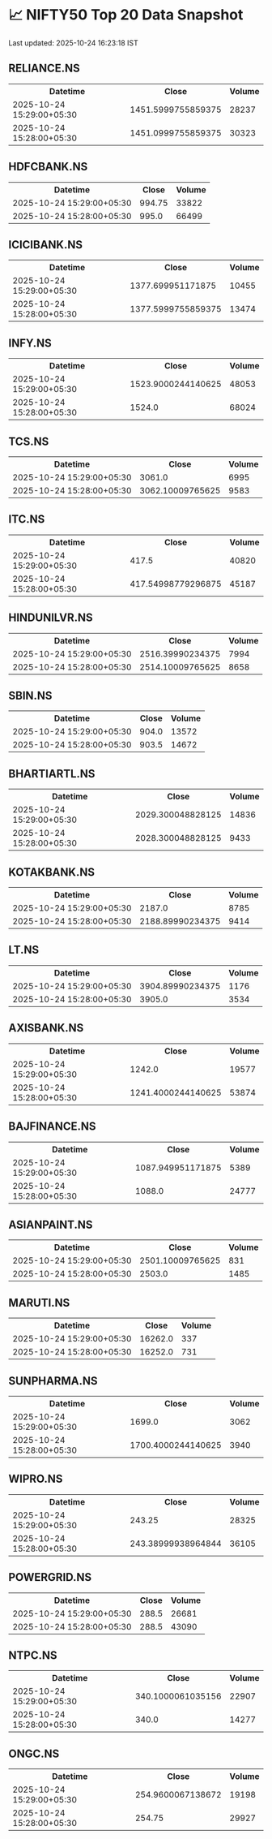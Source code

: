 # 📈 NIFTY50 Top 20 Data Snapshot

Last updated: 2025-10-24 16:23:18 IST

## RELIANCE.NS

<table>
  <tr><th>Datetime</th><th>Close</th><th>Volume</th></tr>
  <tr><td>2025-10-24 15:29:00+05:30</td><td>1451.5999755859375</td><td>28237</td></tr>
  <tr><td>2025-10-24 15:28:00+05:30</td><td>1451.0999755859375</td><td>30323</td></tr>
</table>

## HDFCBANK.NS

<table>
  <tr><th>Datetime</th><th>Close</th><th>Volume</th></tr>
  <tr><td>2025-10-24 15:29:00+05:30</td><td>994.75</td><td>33822</td></tr>
  <tr><td>2025-10-24 15:28:00+05:30</td><td>995.0</td><td>66499</td></tr>
</table>

## ICICIBANK.NS

<table>
  <tr><th>Datetime</th><th>Close</th><th>Volume</th></tr>
  <tr><td>2025-10-24 15:29:00+05:30</td><td>1377.699951171875</td><td>10455</td></tr>
  <tr><td>2025-10-24 15:28:00+05:30</td><td>1377.5999755859375</td><td>13474</td></tr>
</table>

## INFY.NS

<table>
  <tr><th>Datetime</th><th>Close</th><th>Volume</th></tr>
  <tr><td>2025-10-24 15:29:00+05:30</td><td>1523.9000244140625</td><td>48053</td></tr>
  <tr><td>2025-10-24 15:28:00+05:30</td><td>1524.0</td><td>68024</td></tr>
</table>

## TCS.NS

<table>
  <tr><th>Datetime</th><th>Close</th><th>Volume</th></tr>
  <tr><td>2025-10-24 15:29:00+05:30</td><td>3061.0</td><td>6995</td></tr>
  <tr><td>2025-10-24 15:28:00+05:30</td><td>3062.10009765625</td><td>9583</td></tr>
</table>

## ITC.NS

<table>
  <tr><th>Datetime</th><th>Close</th><th>Volume</th></tr>
  <tr><td>2025-10-24 15:29:00+05:30</td><td>417.5</td><td>40820</td></tr>
  <tr><td>2025-10-24 15:28:00+05:30</td><td>417.54998779296875</td><td>45187</td></tr>
</table>

## HINDUNILVR.NS

<table>
  <tr><th>Datetime</th><th>Close</th><th>Volume</th></tr>
  <tr><td>2025-10-24 15:29:00+05:30</td><td>2516.39990234375</td><td>7994</td></tr>
  <tr><td>2025-10-24 15:28:00+05:30</td><td>2514.10009765625</td><td>8658</td></tr>
</table>

## SBIN.NS

<table>
  <tr><th>Datetime</th><th>Close</th><th>Volume</th></tr>
  <tr><td>2025-10-24 15:29:00+05:30</td><td>904.0</td><td>13572</td></tr>
  <tr><td>2025-10-24 15:28:00+05:30</td><td>903.5</td><td>14672</td></tr>
</table>

## BHARTIARTL.NS

<table>
  <tr><th>Datetime</th><th>Close</th><th>Volume</th></tr>
  <tr><td>2025-10-24 15:29:00+05:30</td><td>2029.300048828125</td><td>14836</td></tr>
  <tr><td>2025-10-24 15:28:00+05:30</td><td>2028.300048828125</td><td>9433</td></tr>
</table>

## KOTAKBANK.NS

<table>
  <tr><th>Datetime</th><th>Close</th><th>Volume</th></tr>
  <tr><td>2025-10-24 15:29:00+05:30</td><td>2187.0</td><td>8785</td></tr>
  <tr><td>2025-10-24 15:28:00+05:30</td><td>2188.89990234375</td><td>9414</td></tr>
</table>

## LT.NS

<table>
  <tr><th>Datetime</th><th>Close</th><th>Volume</th></tr>
  <tr><td>2025-10-24 15:29:00+05:30</td><td>3904.89990234375</td><td>1176</td></tr>
  <tr><td>2025-10-24 15:28:00+05:30</td><td>3905.0</td><td>3534</td></tr>
</table>

## AXISBANK.NS

<table>
  <tr><th>Datetime</th><th>Close</th><th>Volume</th></tr>
  <tr><td>2025-10-24 15:29:00+05:30</td><td>1242.0</td><td>19577</td></tr>
  <tr><td>2025-10-24 15:28:00+05:30</td><td>1241.4000244140625</td><td>53874</td></tr>
</table>

## BAJFINANCE.NS

<table>
  <tr><th>Datetime</th><th>Close</th><th>Volume</th></tr>
  <tr><td>2025-10-24 15:29:00+05:30</td><td>1087.949951171875</td><td>5389</td></tr>
  <tr><td>2025-10-24 15:28:00+05:30</td><td>1088.0</td><td>24777</td></tr>
</table>

## ASIANPAINT.NS

<table>
  <tr><th>Datetime</th><th>Close</th><th>Volume</th></tr>
  <tr><td>2025-10-24 15:29:00+05:30</td><td>2501.10009765625</td><td>831</td></tr>
  <tr><td>2025-10-24 15:28:00+05:30</td><td>2503.0</td><td>1485</td></tr>
</table>

## MARUTI.NS

<table>
  <tr><th>Datetime</th><th>Close</th><th>Volume</th></tr>
  <tr><td>2025-10-24 15:29:00+05:30</td><td>16262.0</td><td>337</td></tr>
  <tr><td>2025-10-24 15:28:00+05:30</td><td>16252.0</td><td>731</td></tr>
</table>

## SUNPHARMA.NS

<table>
  <tr><th>Datetime</th><th>Close</th><th>Volume</th></tr>
  <tr><td>2025-10-24 15:29:00+05:30</td><td>1699.0</td><td>3062</td></tr>
  <tr><td>2025-10-24 15:28:00+05:30</td><td>1700.4000244140625</td><td>3940</td></tr>
</table>

## WIPRO.NS

<table>
  <tr><th>Datetime</th><th>Close</th><th>Volume</th></tr>
  <tr><td>2025-10-24 15:29:00+05:30</td><td>243.25</td><td>28325</td></tr>
  <tr><td>2025-10-24 15:28:00+05:30</td><td>243.38999938964844</td><td>36105</td></tr>
</table>

## POWERGRID.NS

<table>
  <tr><th>Datetime</th><th>Close</th><th>Volume</th></tr>
  <tr><td>2025-10-24 15:29:00+05:30</td><td>288.5</td><td>26681</td></tr>
  <tr><td>2025-10-24 15:28:00+05:30</td><td>288.5</td><td>43090</td></tr>
</table>

## NTPC.NS

<table>
  <tr><th>Datetime</th><th>Close</th><th>Volume</th></tr>
  <tr><td>2025-10-24 15:29:00+05:30</td><td>340.1000061035156</td><td>22907</td></tr>
  <tr><td>2025-10-24 15:28:00+05:30</td><td>340.0</td><td>14277</td></tr>
</table>

## ONGC.NS

<table>
  <tr><th>Datetime</th><th>Close</th><th>Volume</th></tr>
  <tr><td>2025-10-24 15:29:00+05:30</td><td>254.9600067138672</td><td>19198</td></tr>
  <tr><td>2025-10-24 15:28:00+05:30</td><td>254.75</td><td>29927</td></tr>
</table>

